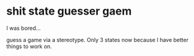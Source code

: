 # shit state guesser gaem

I was bored...

guess a game via a stereotype. Only 3 states now because I have better things to work on.